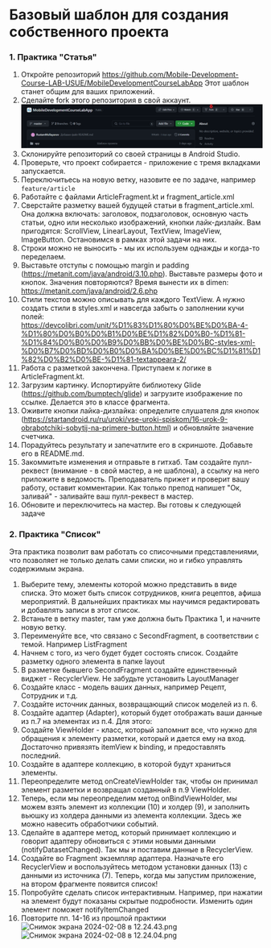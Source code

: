 # Базовый шаблон для создания собственного проекта

### 1. Практика "Статья"

1. Откройте репозиторий https://github.com/Mobile-Development-Course-LAB-USUE/MobileDevelopmentCourseLabApp
Этот шаблон станет общим для ваших приложений. 
2. Сделайте fork этого репозитория в свой аккаунт.
![img.png](readmeImg/img.png)
3. Склонируйте репозиторий со своей страницы в Android Studio. 
4. Проверьте, что проект собирается - приложение с тремя вкладками запускается. 
5. Переключитьесь на новую ветку, назовите ее по задаче, например `feature/article`
6. Работайте с файлами ArticleFragment.kt и fragment_article.xml
7. Сверстайте разметку вашей будущей статьи в fragment_article.xml.
Она должна включать: заголовок, подзаголовок, основную часть статьи, одно или несколько изображений, кнопки лайк-дизлайк.
Вам пригодятся: ScrollView, LinearLayout, TextView, ImageView, ImageButton. Остановимся в рамках этой задачи на них. 
8. Строки можно не выносить - мы их используем однажды и когда-то переделаем. 
9. Выставьте отступы с помощью margin и padding (https://metanit.com/java/android/3.10.php). Выставьте размеры фото и кнопок. 
Значения повторяются? Время вынести их в dimen: https://metanit.com/java/android/2.6.php
10. Стили текстов можно описывать для каждого TextView. А нужно создать стили в styles.xml и навсегда забыть о заполнении 
кучи полей: https://devcolibri.com/unit/%D1%83%D1%80%D0%BE%D0%BA-4-%D1%80%D0%B0%D0%B1%D0%BE%D1%82%D0%B0-%D1%81-%D1%84%D0%B0%D0%B9%D0%BB%D0%BE%D0%BC-styles-xml-%D0%B7%D0%BD%D0%B0%D0%BA%D0%BE%D0%BC%D1%81%D1%82%D0%B2%D0%BE-%D1%81-textappeara-2/
11. Работа с разметкой закончена. Приступаем к логике в ArticleFragment.kt. 
12. Загрузим картинку. Испортируйте библиотеку Glide (https://github.com/bumptech/glide) и загрузите изображение
по ссылке. Делается это в классе фрагмента. 
13. Оживите кнопки лайка-дизлайка: определите слушателя для кнопок (https://startandroid.ru/ru/uroki/vse-uroki-spiskom/16-urok-9-obrabotchiki-sobytij-na-primere-button.html)
и обновляйте значение счетчика.
14. Порадуйтесь результату и запечатлите его в скриншоте. Добавьте его в README.md.
15. Закоммитьте изменения и отправьте в гитхаб. Там создайте пулл-реквест (внимание - в свой мастер, а не шаблона),
а ссылку на него приложите в ведомость. Преподаватель прижет и проверит вашу работу, оставит комментарии. Как только 
препод напишет "Ок, заливай" - заливайте ваш пулл-реквест в мастер. 
16. Обновите и переключитесь на мастер. Вы готовы к следующей задаче

### 2. Практика "Список"

Эта практика позволит вам работать со списочными представлениями, что позволяет не только делать сами списки, но и гибко управлять содержимым экрана. 

1. Выберите тему, элементы которой можно представить в виде списка. Это может быть список сотрудников, книга рецептов, афиша мероприятий. В дальнейших практиках мы научимся редактировать и добавлять записи в этот список.
2. Встаньте в ветку master, там уже должна быть Практика 1, и начните новую ветку. 
3. Переименуйте все, что связано с SecondFragment, в соответствии с темой. Например ListFragment
4. Начнем с того, из чего будет будет состоять список. Создайте разметку одного элемента в папке layout
5. В разметке бывшего SecondFragment создайте единственный виджет - RecyclerView. Не забудьте установить LayoutManager
6. Создайте класс - модель ваших данных, например Рецепт, Сотрудник и т.д.
7. Создайте источник данных, возвращающий список моделей из п. 6.
8. Создайте адаптер (Adapter), который будет отображать ваши данные из п.7 на элементах из п.4. Для этого:
9. Создайте ViewHolder - класс, который запомнит все, что нужно для обращения к элементу разметки, который и дается ему на вход. Достаточно привязять itemView к binding, и предоставлять последний.
10. Создайте в адаптере коллекцию, в которой будут храниться элементы.
11. Переопределите метод onCreateViewHolder так, чтобы он принимал элемент разметки и возвращал созданный в п.9 ViewHolder.
12. Теперь, если мы переопределим метод onBindViewHolder, мы можем взять элемент из коллекции (10) и холдер (9), и заполнить вьюшку из холдера данными из элемента коллекции. Здесь же можно навесить обработчики событий.
13. Сделайте в адаптере метод, который принимает коллекцию и говорит адаптеру обновиться с этими новыми данными (notifyDatasetChanged). Так мы и поставим данные в RecyclerView.
14. Создайте во Fragment экземпляр адаптера. Назначьте его RecyclerView и воспользуйтесь методом установки данных (13) с данными из источника (7). Теперь, когда мы запустим приложение, на втором фрагменте появится список!
15. Попробуйте сделать список интерактивным. Например, при нажатии на элемент будут показаны скрытые подробности. Изменить один элемент поможет notifyItemChanged
16. Повторите пп. 14-16 из прошлой практики
![Снимок экрана 2024-02-08 в 12.24.43.png](..%2F..%2F%D0%A1%D0%BD%D0%B8%D0%BC%D0%BE%D0%BA%20%D1%8D%D0%BA%D1%80%D0%B0%D0%BD%D0%B0%202024-02-08%20%D0%B2%2012.24.43.png)
![Снимок экрана 2024-02-08 в 12.24.04.png](..%2F..%2F%D0%A1%D0%BD%D0%B8%D0%BC%D0%BE%D0%BA%20%D1%8D%D0%BA%D1%80%D0%B0%D0%BD%D0%B0%202024-02-08%20%D0%B2%2012.24.04.png)
